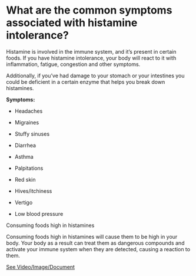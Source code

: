 # What are the common symptoms associated with histamine intolerance?

Histamine is involved in the immune system, and it’s present in certain foods. If you have histamine intolerance, your body will react to it with inflammation, fatigue, congestion and other symptoms.

Additionally, if you’ve had damage to your stomach or your intestines you could be deficient in a certain enzyme that helps you break down histamines.

**Symptoms:**

- Headaches

- Migraines

- Stuffy sinuses

- Diarrhea

- Asthma

- Palpitations

- Red skin

- Hives/itchiness

- Vertigo

- Low blood pressure

Consuming foods high in histamines

Consuming foods high in histamines will cause them to be high in your body. Your body as a result can treat them as dangerous compounds and activate your immune system when they are detected, causing a reaction to them.

 [See Video/Image/Document](https://hls-player.drberg.com/asset?path=migrated-assets/what-is-histamine-intolerance-high-histamine-foods-to-avoid-drberg)
